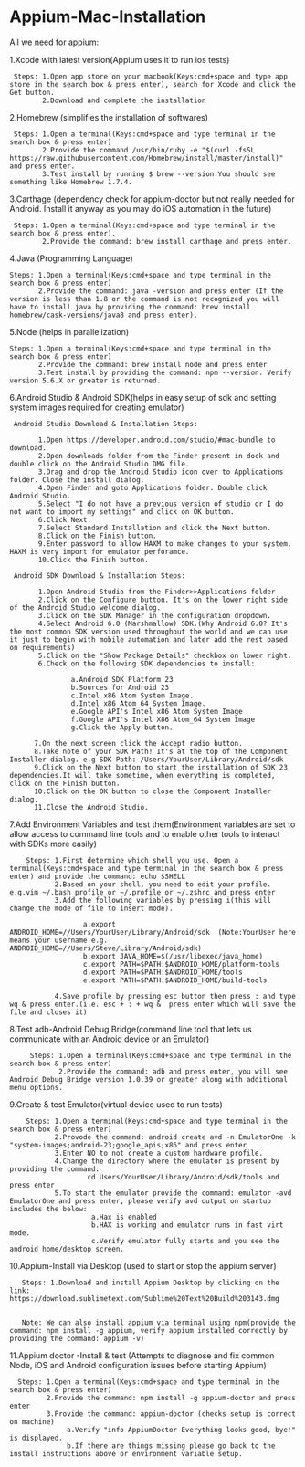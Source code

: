 # Appium-Mac-Installation

All we need for appium:

1.Xcode with latest version(Appium uses it to run ios tests)

     Steps: 1.Open app store on your macbook(Keys:cmd+space and type app store in the search box & press enter), search for Xcode and click the Get button.
            2.Download and complete the installation
            

2.Homebrew (simplifies the installation of softwares)

     Steps: 1.Open a terminal(Keys:cmd+space and type terminal in the search box & press enter)
            2.Provide the command /usr/bin/ruby -e "$(curl -fsSL https://raw.githubusercontent.com/Homebrew/install/master/install)" and press enter.
            3.Test install by running $ brew --version.You should see something like Homebrew 1.7.4. 
         

3.Carthage (dependency check for appium-doctor but not really needed for Android. Install it anyway as you may do iOS automation in the future)

     Steps: 1.Open a terminal(Keys:cmd+space and type terminal in the search box & press enter).
            2.Provide the command: brew install carthage and press enter.


4.Java (Programming Language)

    Steps: 1.Open a terminal(Keys:cmd+space and type terminal in the search box & press enter)
           2.Provide the command: java -version and press enter (If the version is less than 1.8 or the command is not recognized you will have to install java by providing the command: brew install homebrew/cask-versions/java8 and press enter).
           
           

5.Node (helps in parallelization)

    Steps: 1.Open a terminal(Keys:cmd+space and type terminal in the search box & press enter)
           2.Provide the command: brew install node and press enter
           3.Test install by providing the command: npm --version. Verify version 5.6.X or greater is returned.
           
           

6.Android Studio & Android SDK(helps in easy setup of sdk and setting system images required for creating emulator)
 
     Android Studio Download & Installation Steps: 
     
           1.Open https://developer.android.com/studio/#mac-bundle to download.
           2.Open downloads folder from the Finder present in dock and double click on the Android Studio DMG file.
           3.Drag and drop the Android Studio icon over to Applications folder. Close the install dialog.
           4.Open Finder and goto Applications folder. Double click Android Studio.
           5.Select "I do not have a previous version of studio or I do not want to import my settings" and click on OK button.
           6.Click Next.
           7.Select Standard Installation and click the Next button.
           8.Click on the Finish button.
           9.Enter password to allow HAXM to make changes to your system. HAXM is very import for emulator perforamce.
           10.Click the Finish button.
           
     Android SDK Download & Installation Steps:
     
           1.Open Android Studio from the Finder>>Applications folder
           2.Click on the Configure button. It's on the lower right side of the Android Studio welcome dialog.
           3.Click on the SDK Manager in the configuration dropdown.
           4.Select Android 6.0 (Marshmallow) SDK.(Why Android 6.0? It's the most common SDK version used throughout the world and we can use it just to begin with mobile automation and later add the rest based on requirements)
           5.Click on the "Show Package Details" checkbox on lower right.
           6.Check on the following SDK dependencies to install:
           
                   a.Android SDK Platform 23
                   b.Sources for Android 23
                   c.Intel x86 Atom System Image.
                   d.Intel x86 Atom_64 System Image.
                   e.Google API's Intel x86 Atom System Image
                   f.Google API's Intel X86 Atom_64 System Image
                   g.Click the Apply button.
                   
          7.On the next screen click the Accept radio button.
          8.Take note of your SDK Path! It's at the top of the Component Installer dialog. e.g SDK Path: /Users/YourUser/Library/Android/sdk
          9.Click on the Next button to start the installation of SDK 23 dependencies.It will take sometime, when everything is completed, click on the Finish button.
          10.Click on the OK button to close the Component Installer dialog.
          11.Close the Android Studio.



7.Add Environment Variables and test them(Environment variables are set to allow access to command line tools and to enable other tools to interact with SDKs more easily)
 
        Steps: 1.First determine which shell you use. Open a terminal(Keys:cmd+space and type terminal in the search box & press enter) and provide the command: echo $SHELL
               2.Based on your shell, you need to edit your profile. e.g.vim ~/.bash_profile or ~/.profile or ~/.zshrc and press enter
               3.Add the following variables by pressing i(this will change the mode of file to insert mode).
               
                      a.export ANDROID_HOME=//Users/YourUser/Library/Android/sdk  (Note:YourUser here means your username e.g. ANDROID_HOME=//Users/Steve/Library/Android/sdk)
                      b.export JAVA_HOME=$(/usr/libexec/java_home)
                      c.export PATH=$PATH:$ANDROID_HOME/platform-tools
                      d.export PATH=$PATH:$ANDROID_HOME/tools
                      e.export PATH=$PATH:$ANDROID_HOME/build-tools
                      
               4.Save profile by pressing esc button then press : and type wq & press enter.(i.e. esc + : + wq &  press enter which will save the file and closes it)       
               
               

8.Test adb-Android Debug Bridge(command line tool that lets us communicate with an Android device or an Emulator)

         Steps: 1.Open a terminal(Keys:cmd+space and type terminal in the search box & press enter)
                2.Provide the command: adb and press enter, you will see Android Debug Bridge version 1.0.39 or greater along with additional menu options.
                
         

9.Create & test Emulator(virtual device used to run tests)

        Steps: 1.Open a terminal(Keys:cmd+space and type terminal in the search box & press enter)
               2.Provode the command: android create avd -n EmulatorOne -k "system-images;android-23;google_apis;x86" and press enter
               3.Enter NO to not create a custom hardware profile.
               4.Change the directory where the emulator is present by providing the command:
                       cd Users/YourUser/Library/Android/sdk/tools and press enter
               5.To start the emulator provide the command: emulator -avd EmulatorOne and press enter, please verify avd output on startup includes the below:
                        a.Hax is enabled
                        b.HAX is working and emulator runs in fast virt mode.
                        c.Verify emulator fully starts and you see the android home/desktop screen.
               
 

10.Appium-Install via Desktop (used to start or stop the appium server)

    
       Steps: 1.Download and install Appium Desktop by clicking on the link:   https://download.sublimetext.com/Sublime%20Text%20Build%203143.dmg
       
       
       Note: We can also install appium via terminal using npm(provide the command: npm install -g appium, verify appium installed correctly by providing the command: appium -v)
         

11.Appium doctor -Install & test (Attempts to diagnose and fix common Node, iOS and Android configuration issues before starting Appium)


      Steps: 1.Open a terminal(Keys:cmd+space and type terminal in the search box & press enter)
             2.Provide the command: npm install -g appium-doctor and press enter
             3.Provide the command: appium-doctor (checks setup is correct on machine)
                  a.Verify "info AppiumDoctor Everything looks good, bye!" is displayed.
                  b.If there are things missing please go back to the install instructions above or environment variable setup.





